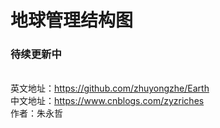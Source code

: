 <h1>地球管理结构图</h1>
<h3>待续更新中</h3>
<br>
英文地址：<a href="https://github.com/zhuyongzhe/Earth">https://github.com/zhuyongzhe/Earth</a><br>
中文地址：<a href="https://www.cnblogs.com/zyzriches">https://www.cnblogs.com/zyzriches</a><br>
作者：朱永哲
